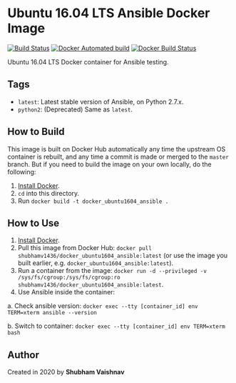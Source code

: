 # Ubuntu 16.04 LTS Ansible Docker Image
[![Build Status](https://travis-ci.com/shubhamv1436/docker-ubuntu1604-ansible.svg?branch=master)](https://travis-ci.com/shubhamv1436/docker-ubuntu1604-ansible)  [![Docker Automated build](https://img.shields.io/docker/cloud/automated/shubhamv1436/docker-ubuntu1604-ansible.svg?maxAge=2592000)](https://hub.docker.com/r/shubhamv1436/docker-ubuntu1604-ansible)
[![Docker Build Status](https://img.shields.io/docker/cloud/build/shubhamv1436/docker-ubuntu1604-ansible)](https://hub.docker.com/r/shubhamv1436/docker-ubuntu1604-ansible/builds)

Ubuntu 16.04 LTS Docker container for Ansible testing.

## Tags

  - `latest`: Latest stable version of Ansible, on Python 2.7.x.
  - `python2`: (Deprecated) Same as `latest`.

## How to Build

This image is built on Docker Hub automatically any time the upstream OS container is rebuilt, and any time a commit is made or merged to the `master` branch. But if you need to build the image on your own locally, do the following:

  1. [Install Docker](https://docs.docker.com/engine/installation/).
  2. `cd` into this directory.
  3. Run `docker build -t docker_ubuntu1604_ansible .`

## How to Use

  1. [Install Docker](https://docs.docker.com/engine/installation/).
  2. Pull this image from Docker Hub: `docker pull shubhamv1436/docker_ubuntu1604_ansible:latest` (or use the image you built earlier, e.g. `docker_ubuntu1604_ansible:latest`).
  3. Run a container from the image: `docker run -d --privileged -v /sys/fs/cgroup:/sys/fs/cgroup:ro shubhamv1436/docker_ubuntu1604_ansible:latest`.
  4. Use Ansible inside the container:
  
  a. Check ansible version: `docker exec --tty [container_id] env TERM=xterm ansible --version`
  
  b. Switch to container: `docker exec --tty [container_id] env TERM=xterm bash`

## Author

Created in 2020 by **Shubham Vaishnav**